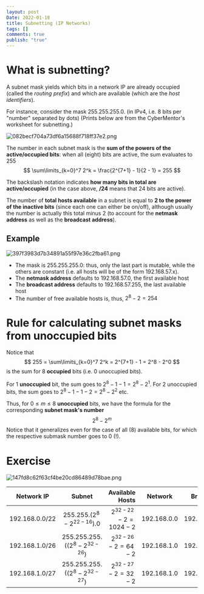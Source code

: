 ```yaml
---
layout: post
Date: 2022-01-18
title: Subnetting (IP Networks)
tags: []
comments: true
publish: "true"
---
```


# What is subnetting?
A subnet mask yields which bits in a network IP are already occupied (called the *routing prefix*) and which are available (which are the *host identifiers*). 

For instance, consider the mask 255.255.255.0. (in IPv4, i.e. 8 bits per "number" separated by dots) (Prints below are from the CyberMentor's worksheet for subnetting.)

![082becf704a73df6a15688f718ff37e2.png](/Attachments/082becf704a73df6a15688f718ff37e2.png)

The number in each subnet mask is the **sum of the powers of the active/occupied bits**: when all (eight) bits are active, the sum evaluates to 255 
$$
\sum\limits_{k=0}^7 2^k = \frac{2^{7+1} - 1}{2 - 1} = 255
$$

The backslash notation indicates **how many bits in total are active/occupied** (in the case above, **/24** means that 24 bits are active). 

The number of **total hosts available** in a subnet is equal to **$2$ to the power of the inactive bits** (since each one can either be on/off), although usually the number is actually this total minus 2 (to account for the **netmask address** as well as the **broadcast address**).

## Example
![397f3983d7b34891a55f97e36c2fba61.png](/Attachments/397f3983d7b34891a55f97e36c2fba61.png)
* The mask is 255.255.255.0: thus, only the last part is mutable, while the others are constant (i.e. all hosts will be of the form 192.168.57.x).
* The **netmask address** defaults to 192.168.57.0, the first available host
* The **broadcast address** defaults to 192.168.57.255, the last available host
* The number of free available hosts is, thus, $2^8 - 2 = 254$ 

# Rule for calculating subnet masks from unoccupied bits
Notice that
$$
255 = \sum\limits_{k=0}^7 2^k = 2^{7+1} - 1 = 2^8 - 2^0
$$
is the sum for $8$ **occupied** bits (i.e. $0$ unoccupied bits).

For $1$ **unoccupied** bit, the sum goes to $2^8 - 1 - 1 = 2^8 - 2^1$. For $2$ unoccupied bits, the sum goes to $2^8 - 1 - 1 - 2 = 2^8 - 2^2$ etc.

Thus, for $0 \leq m \leq 8$ **unoccupied** bits, we have the formula for the corresponding **subnet mask's number** 
$$
2^8 - 2^m
$$ 
Notice that it generalizes even for the case of all ($8$) available bits, for which the respective submask number goes to $0$ (!).

# Exercise
![147fd8c62f63cf4be20cd86489d78bae.png](/Attachments/147fd8c62f63cf4be20cd86489d78bae.png)

| Network IP     |              Subnet              |          Available Hosts | Network     | Broadcast     |     |
| -------------- | :------------------------------: | -----------------------: | ----------- | ------------- | --- |
| 192.168.0.0/22 |  255.255.$(2^8 - 2^{22-16})$.0   | $2^{32-22} - 2 = 1024-2$ | 192.168.0.0 | 192.168.3.255 |     |
| 192.168.1.0/26 | 255.255.255.($(2^8 - 2^{32-26}$) |  $2^{32-26} - 2= 64 - 2$ | 192.168.1.0 | 192.168.1.63  |     |
| 192.168.1.0/27 | 255.255.255.($(2^8 - 2^{32-27}$) | $2^{32-27} - 2 = 32 - 2$ | 192.168.1.0 | 192.168.1.31  |     |
	
